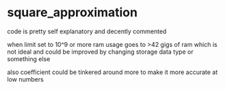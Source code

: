 # square_approximation
code is pretty self explanatory and decently commented

when limit set to 10^9 or more ram usage goes to >42 gigs of ram which is not ideal and could be improved by changing storage data type or something else

also coefficient could be tinkered around more to make it more accurate at low numbers
